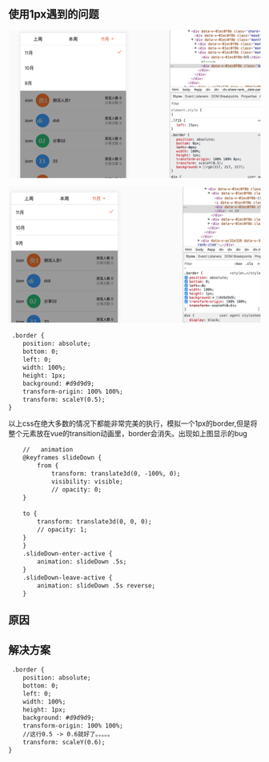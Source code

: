 ## 使用1px遇到的问题


![图片](./bug.jpg)

![图片](./bug2.jpg)

```
 .border {
    position: absolute;
    bottom: 0;
    left: 0;
    width: 100%;
    height: 1px;
    background: #d9d9d9;
    transform-origin: 100% 100%;
    transform: scaleY(0.5);
}
```
以上css在绝大多数的情况下都能非常完美的执行，模拟一个1px的border,但是将整个元素放在vue的transition动画里，border会消失。出现如上图显示的bug


```
    //   animation
    @keyframes slideDown {
        from {
            transform: translate3d(0, -100%, 0);
            visibility: visible;
            // opacity: 0;
    }

    to {
        transform: translate3d(0, 0, 0);
        // opacity: 1;
    }
    }
    .slideDown-enter-active {
        animation: slideDown .5s;
    }
    .slideDown-leave-active {
        animation: slideDown .5s reverse;
    }
```

## 原因


## 解决方案

```
 .border {
    position: absolute;
    bottom: 0;
    left: 0;
    width: 100%;
    height: 1px;
    background: #d9d9d9;
    transform-origin: 100% 100%;
    //这行0.5 -> 0.6就好了。。。。。
    transform: scaleY(0.6);
}
```
